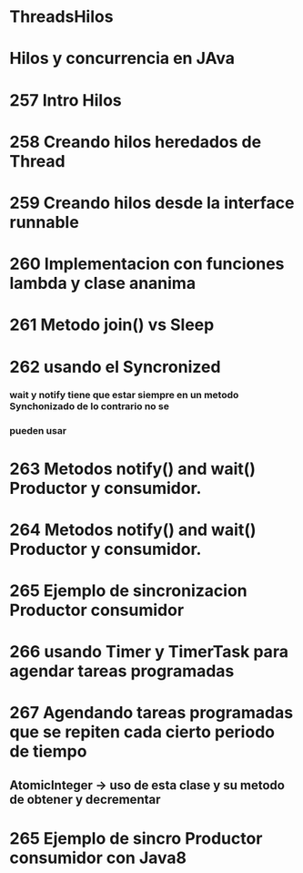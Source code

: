 # ThreadsHilos
# Hilos y concurrencia en JAva 
# 257 Intro Hilos
# 258 Creando hilos heredados de Thread
# 259 Creando hilos desde la interface runnable
# 260 Implementacion con funciones lambda y clase ananima 
# 261 Metodo join() vs Sleep 
# 262 usando el Syncronized 
###    wait y notify tiene que estar siempre en un metodo Synchonizado de lo contrario no se
###    pueden usar

# 263 Metodos notify() and wait() Productor y consumidor.
# 264 Metodos notify() and wait() Productor y consumidor.
# 265 Ejemplo de sincronizacion Productor consumidor
# 266 usando Timer y TimerTask para agendar tareas programadas
# 267 Agendando tareas programadas que se repiten cada cierto periodo de tiempo
 ## AtomicInteger -> uso de esta clase y su metodo de obtener y decrementar 
# 265 Ejemplo de sincro Productor consumidor con Java8

